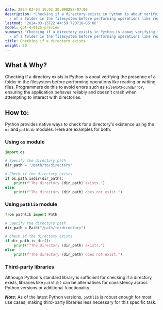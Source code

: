 ```yaml
---
date: 2024-02-03 19:02:30.098252-07:00
description: "Checking if a directory exists in Python is about verifying the presence\
  \ of a folder in the filesystem before performing operations like reading or\u2026"
lastmod: '2024-03-13T22:44:59.720716-06:00'
model: gpt-4-0125-preview
summary: "Checking if a directory exists in Python is about verifying the presence\
  \ of a folder in the filesystem before performing operations like reading or\u2026"
title: Checking if a directory exists
weight: 20
---
```


## What & Why?
Checking if a directory exists in Python is about verifying the presence of a folder in the filesystem before performing operations like reading or writing files. Programmers do this to avoid errors such as `FileNotFoundError`, ensuring the application behaves reliably and doesn't crash when attempting to interact with directories.

## How to:
Python provides native ways to check for a directory's existence using the `os` and `pathlib` modules. Here are examples for both:

### Using `os` module
```python
import os

# Specify the directory path
dir_path = "/path/to/directory"

# Check if the directory exists
if os.path.isdir(dir_path):
    print(f"The directory {dir_path} exists.")
else:
    print(f"The directory {dir_path} does not exist.")
```

### Using `pathlib` module
```python
from pathlib import Path

# Specify the directory path
dir_path = Path("/path/to/directory")

# Check if the directory exists
if dir_path.is_dir():
    print(f"The directory {dir_path} exists.")
else:
    print(f"The directory {dir_path} does not exist.")
```

### Third-party libraries
Although Python's standard library is sufficient for checking if a directory exists, libraries like `pathlib2` can be alternatives for consistency across Python versions or additional functionality.

***Note:*** As of the latest Python versions, `pathlib` is robust enough for most use cases, making third-party libraries less necessary for this specific task.

